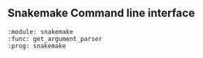 ## Snakemake Command line interface

```{argparse}
:module: snakemake
:func: get_argument_parser
:prog: snakemake
```